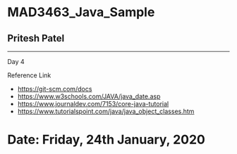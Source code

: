 # MAD3463_Java_Sample

## Pritesh Patel

---
Day 4 

Reference Link

- https://git-scm.com/docs
- https://www.w3schools.com/JAVA/java_date.asp
- https://www.journaldev.com/7153/core-java-tutorial
- https://www.tutorialspoint.com/java/java_object_classes.htm

# Date: Friday, 24th January, 2020
